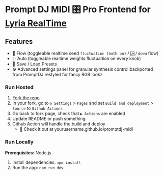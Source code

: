 # Prompt DJ MIDI 🎛️ Pro Frontend for [Lyria RealTime](https://deepmind.google/models/lyria/realtime/)

## Features
- 🪩 Flow (toggleable realtime seed `fluctuation (both on)` / `🆙` / `down` flow)
- ✨ Auto (toggleable realtime weights fluctualtion on every knob)
- 💾 Save / Load Presets
- ⚙️ Advanced settings panel for granular synthesis control backported from PromptDJ restyled for fancy RGB lookz

### Run Hosted

1. [Fork the repo](https://github.com/daoch4n/promptdj-midi/fork)
2. In your fork, go to `⚙️ Settings` > `Pages` and set `Build and deployment` > `Source` to `Github Actions`
3. Go back to fork page, check that `▶️ Actions` are enabled
4. Update README or push something
5. Github Action will handle the build and deploy
   - 🚀 Check it out at yourusername.github.io/promptdj-midi

### Run Locally

**Prerequisites:**  Node.js

1. Install dependencies:
   `npm install`
2. Run the app:
   `npm run dev`
